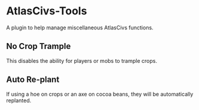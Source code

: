 # AtlasCivs-Tools
A plugin to help manage miscellaneous AtlasCivs functions.

## No Crop Trample
This disables the ability for players or mobs to trample crops.

## Auto Re-plant
If using a hoe on crops or an axe on cocoa beans, they will be automatically replanted.
